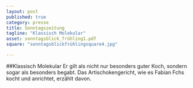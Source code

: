 ```yaml
---
layout: post
published: true
category: presse
title: Sonntagszeitung
tagline: "Klassisch Molekular"
asset: sonntagsblick_frühling1.pdf
square: "sonntagsblickfrühlingsquare4.jpg"

---
```


##Klassisch Molekular
Er gilt als nicht nur besonders guter Koch, sondern sogar als besonders begabt. Das Artischokengericht, wie es Fabian Fchs kocht und anrichtet, erzählt davon.
